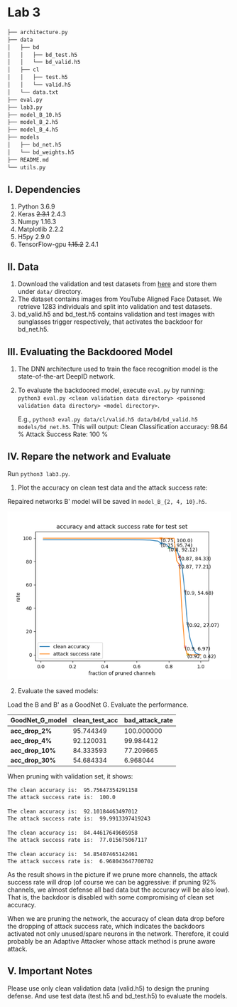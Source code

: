# Lab 3

```bash
├── architecture.py
├── data
│   ├── bd
│   │   ├── bd_test.h5
│   │   └── bd_valid.h5
│   ├── cl
│   │   ├── test.h5
│   │   └── valid.h5
│   └── data.txt
├── eval.py
├── lab3.py
├── model_B_10.h5
├── model_B_2.h5
├── model_B_4.h5
├── models
│   ├── bd_net.h5
│   └── bd_weights.h5
├── README.md
└── utils.py
```

## I. Dependencies
   1. Python 3.6.9
   2. Keras ~~2.3.1~~  2.4.3
   3. Numpy 1.16.3
   4. Matplotlib 2.2.2
   5. H5py 2.9.0
   6. TensorFlow-gpu ~~1.15.2~~ 2.4.1
   
## II. Data
   1. Download the validation and test datasets from [here](https://drive.google.com/drive/folders/1Rs68uH8Xqa4j6UxG53wzD0uyI8347dSq?usp=sharing) and store them under `data/` directory.
   2. The dataset contains images from YouTube Aligned Face Dataset. We retrieve 1283 individuals and split into validation and test datasets.
   3. bd_valid.h5 and bd_test.h5 contains validation and test images with sunglasses trigger respectively, that activates the backdoor for bd_net.h5. 

## III. Evaluating the Backdoored Model
   1. The DNN architecture used to train the face recognition model is the state-of-the-art DeepID network. 
   2. To evaluate the backdoored model, execute `eval.py` by running:  
      `python3 eval.py <clean validation data directory> <poisoned validation data directory> <model directory>`.
      
      E.g., `python3 eval.py data/cl/valid.h5 data/bd/bd_valid.h5 models/bd_net.h5`. This will output:
      Clean Classification accuracy: 98.64 %
      Attack Success Rate: 100 %

## IV. Repare the network and Evaluate

Run ```python3 lab3.py```.


1. Plot the accuracy on clean test data and the attack success rate:

Repaired networks B' model will be saved in ```model_B_{2, 4, 10}.h5```.

![avatar](prune_result.png)

2. Evaluate the saved models:

Load the B and B' as a GoodNet G. Evaluate the performance.

| GoodNet_G_model | clean_test_acc | bad_attack_rate |
|-----------------|----------------|-----------------|
| **acc_drop_2%**     | 95.744349      | 100.000000      |
| **acc_drop_4%**     | 92.120031      | 99.984412       |
| **acc_drop_10%**    | 84.333593      | 77.209665       |
| **acc_drop_30%**   |  54.684334      |   6.968044      |

When pruning with validation set, it shows:

```
The clean accuracy is:  95.75647354291158
The attack success rate is:  100.0

The clean accuracy is:  92.10184463497012
The attack success rate is:  99.9913397419243

The clean accuracy is:  84.44617649605958
The attack success rate is:  77.015675067117

The clean accuracy is:  54.85407465142461
The attack success rate is:  6.968043647700702
```

As the result shows in the picture if we prune more channels, the attack success rate 
will drop (of course we can be aggressive: if pruning 92% channels, we almost defense all bad data but the accuracy will 
be also low). That is, the backdoor is disabled with some compromising of 
clean set accuracy.

When we are pruning the network, the accuracy of clean data drop before the dropping 
of attack success rate, which indicates the backdoors activated not only 
unused/spare neurons in the network. Therefore, it could probably be an Adaptive Attacker
whose attack method is prune aware attack.

## V. Important Notes
Please use only clean validation data (valid.h5) to design the pruning defense. And use test data (test.h5 and bd_test.h5) to evaluate the models. 
